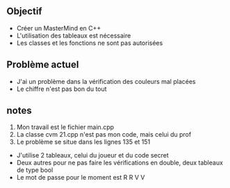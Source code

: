 ## Objectif
- Créer un MasterMind en C++
- L'utilisation des tableaux est nécessaire
- Les classes et les fonctions ne sont pas autorisées

## Problème actuel
- J'ai un problème dans la vérification des couleurs mal placées
- Le chiffre n'est pas bon du tout

## notes
1. Mon travail est le fichier main.cpp
2. La classe cvm 21.cpp n'est pas mon code, mais celui du prof
3. Le problème se situe dans les lignes 135 et 151
  - J'utilise 2 tableaux, celui du joueur et du code secret
  - Deux autres pour ne pas faire les vérifications en double, deux tableaux de type bool
  - Le mot de passe pour le moment est R R V V
  
